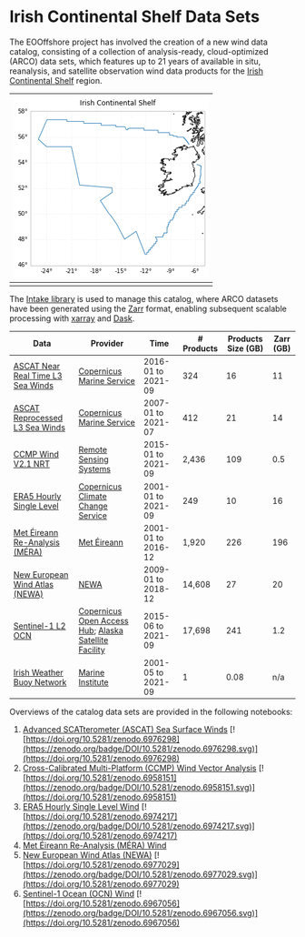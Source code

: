 # Irish Continental Shelf Data Sets

The EOOffshore project has involved the creation of a new wind data catalog, consisting of a collection of analysis-ready, cloud-optimized (ARCO) data sets, 
which features up to 21 years of available in situ, reanalysis, and satellite observation wind data products for the [Irish Continental Shelf](https://www.marine.ie/Home/site-area/irelands-marine-resource/real-map-ireland) region.

| ![Irish Continental Shelf](images/ics.png) |
| :--: |
|  | 

The [Intake library](https://intake.readthedocs.io/en/latest/) is used to manage this catalog, where ARCO datasets have been generated using the [Zarr](https://zarr.readthedocs.io/en/stable/) format, enabling subsequent scalable processing with [xarray](https://zarr.readthedocs.io/en/stable/) and [Dask](https://dask.org/). 

| Data | Provider | Time | # Products | Products Size (GB) | Zarr (GB) |
| ----------- | ----------- | ----------- | ----------- | ----------- | ----------- |
| [ASCAT Near Real Time L3 Sea Winds](https://resources.marine.copernicus.eu/product-detail/WIND_GLO_WIND_L3_NRT_OBSERVATIONS_012_002) | [Copernicus Marine Service](https://marine.copernicus.eu/) | 2016-01 to 2021-09 | 324 | 16 | 11 |
| [ASCAT Reprocessed L3 Sea Winds](https://resources.marine.copernicus.eu/product-detail/WIND_GLO_WIND_L3_REP_OBSERVATIONS_012_005) | [Copernicus Marine Service](https://marine.copernicus.eu/) | 2007-01 to 2021-07 | 412 | 21 | 14 |
| [CCMP Wind V2.1 NRT](http://www.remss.com/measurements/ccmp/) | [Remote Sensing Systems](http://www.remss.com) | 2015-01 to 2021-09 | 2,436 | 109 | 0.5 |
| [ERA5 Hourly Single Level](https://cds.climate.copernicus.eu/cdsapp##!/dataset/reanalysis-era5-single-levels) | [Copernicus Climate Change Service](https://climate.copernicus.eu/) | 2001-01 to 2021-09 | 249 | 10 | 16 |
| [Met Éireann Re-Analysis (MÉRA)](https://www.met.ie/climate/available-data/mera) | [Met Éireann](https://www.met.ie/about-us) | 2001-01 to 2016-12 | 1,920 | 226 | 196 |
| [New European Wind Atlas (NEWA)](https://map.neweuropeanwindatlas.eu) | [NEWA](https://www.neweuropeanwindatlas.eu/mission) | 2009-01 to 2018-12 | 14,608 | 27 | 20 |
| [Sentinel-1 L2 OCN](https://sentinel.esa.int/web/sentinel/technical-guides/sentinel-1-sar/products-algorithms/level-2-algorithms) | [Copernicus Open Access Hub](https://scihub.copernicus.eu/); [Alaska Satellite Facility](https://asf.alaska.edu/) | 2015-06 to 2021-09 | 17,698 | 241 | 1.2 |
| [Irish Weather Buoy Network](http://www.marine.ie/Home/site-area/data-services/real-time-observations/irish-weather-buoy-network-imos) | [Marine Institute](https://www.marine.ie/Home/home) | 2001-05 to 2021-09 | 1 | 0.08 | n/a |

Overviews of the catalog data sets are provided in the following notebooks:

1. [Advanced SCATterometer (ASCAT) Sea Surface Winds](ASCAT_ICS_Wind_Data) [![https://doi.org/10.5281/zenodo.6976298](https://zenodo.org/badge/DOI/10.5281/zenodo.6976298.svg)](https://doi.org/10.5281/zenodo.6976298)
1. [Cross-Calibrated Multi-Platform (CCMP) Wind Vector Analysis](CCMP_ICS_Wind_Data) [![https://doi.org/10.5281/zenodo.6958151](https://zenodo.org/badge/DOI/10.5281/zenodo.6958151.svg)](https://doi.org/10.5281/zenodo.6958151)
1. [ERA5 Hourly Single Level Wind](ERA5_ICS_Wind_Data) [![https://doi.org/10.5281/zenodo.6974217](https://zenodo.org/badge/DOI/10.5281/zenodo.6974217.svg)](https://doi.org/10.5281/zenodo.6974217)
1. [Met Éireann Re-Analysis (MÉRA) Wind](MERA_ICS_Wind_Data)
1. [New European Wind Atlas (NEWA)](NEWA_ICS_Wind_Data) [![https://doi.org/10.5281/zenodo.6977029](https://zenodo.org/badge/DOI/10.5281/zenodo.6977029.svg)](https://doi.org/10.5281/zenodo.6977029)
1. [Sentinel-1 Ocean (OCN) Wind](Sentinel-1_ICS_Wind_Data) [![https://doi.org/10.5281/zenodo.6967056](https://zenodo.org/badge/DOI/10.5281/zenodo.6967056.svg)](https://doi.org/10.5281/zenodo.6967056)
